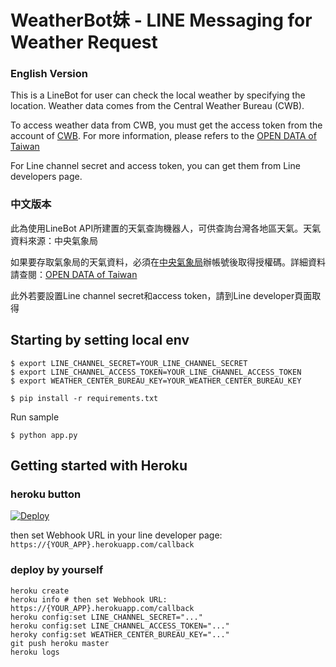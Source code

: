 # WeatherBot妹 - LINE Messaging for Weather Request

### English Version
This is a LineBot for user can check the local weather by specifying the location. Weather data comes from the Central Weather Bureau (CWB). 

To access weather data from CWB, you must get the access token from the account of [CWB](http://www.cwb.gov.tw/V7/index.htm). For more information, please refers to the [OPEN DATA of Taiwan](http://opendata.cwb.gov.tw/usages)

For Line channel secret and access token, you can get them from Line developers page.

### 中文版本
此為使用LineBot API所建置的天氣查詢機器人，可供查詢台灣各地區天氣。天氣資料來源：中央氣象局

如果要存取氣象局的天氣資料，必須在[中央氣象局](http://www.cwb.gov.tw/V7/index.htm)辦帳號後取得授權碼。詳細資料請查閱：[OPEN DATA of Taiwan](http://opendata.cwb.gov.tw/usages)

此外若要設置Line channel secret和access token，請到Line developer頁面取得


## Starting by setting local env

```
$ export LINE_CHANNEL_SECRET=YOUR_LINE_CHANNEL_SECRET
$ export LINE_CHANNEL_ACCESS_TOKEN=YOUR_LINE_CHANNEL_ACCESS_TOKEN
$ export WEATHER_CENTER_BUREAU_KEY=YOUR_WEATHER_CENTER_BUREAU_KEY

$ pip install -r requirements.txt
```

Run sample

```
$ python app.py
```

## Getting started with Heroku

### heroku button

[![Deploy](https://www.herokucdn.com/deploy/button.svg)](https://heroku.com/deploy?template=https://github.com/MakrisHuang/WeatherBot_Sample)

then set Webhook URL in your line developer page: `https://{YOUR_APP}.herokuapp.com/callback`

### deploy by yourself

```
heroku create
heroku info # then set Webhook URL: https://{YOUR_APP}.herokuapp.com/callback
heroku config:set LINE_CHANNEL_SECRET="..."
heroku config:set LINE_CHANNEL_ACCESS_TOKEN="..."
heroky config:set WEATHER_CENTER_BUREAU_KEY="..."
git push heroku master
heroku logs
```
